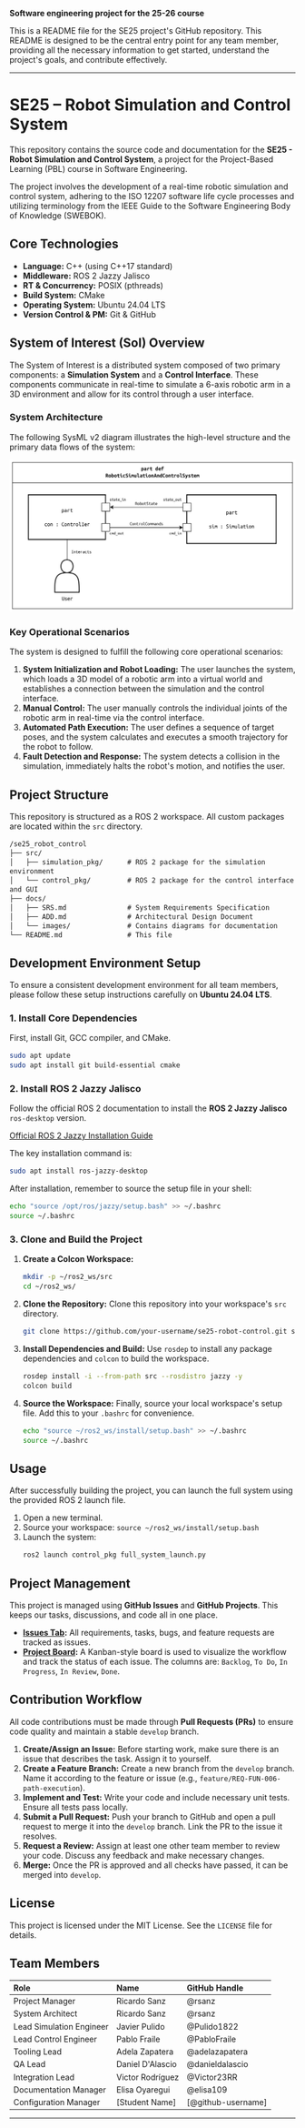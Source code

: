 **Software engineering project for the 25-26 course**

This is a README file for the SE25 project's GitHub repository. This README is designed to be the central entry point for any team member, providing all the necessary information to get started, understand the project's goals, and contribute effectively.

---

# SE25 – Robot Simulation and Control System

<!-- ![CI/CD Build Status](https://github.com/your-username/se25-robot-control/actions/workflows/main.yml/badge.svg) -->

This repository contains the source code and documentation for the **SE25 - Robot Simulation and Control System**, a project for the Project-Based Learning (PBL) course in Software Engineering.

The project involves the development of a real-time robotic simulation and control system, adhering to the ISO 12207 software life cycle processes and utilizing terminology from the IEEE Guide to the Software Engineering Body of Knowledge (SWEBOK).

## Core Technologies

- **Language:** C++ (using C++17 standard)
- **Middleware:** ROS 2 Jazzy Jalisco
- **RT & Concurrency:** POSIX (pthreads)
- **Build System:** CMake
- **Operating System:** Ubuntu 24.04 LTS
- **Version Control & PM:** Git & GitHub

## System of Interest (SoI) Overview

The System of Interest is a distributed system composed of two primary components: a **Simulation System** and a **Control Interface**. These components communicate in real-time to simulate a 6-axis robotic arm in a 3D environment and allow for its control through a user interface.

### System Architecture

The following SysML v2 diagram illustrates the high-level structure and the primary data flows of the system:

![SysML v2 Diagram of the SoI](docs/images/sysml_structure.png)

### Key Operational Scenarios

The system is designed to fulfill the following core operational scenarios:

1.  **System Initialization and Robot Loading:** The user launches the system, which loads a 3D model of a robotic arm into a virtual world and establishes a connection between the simulation and the control interface.
2.  **Manual Control:** The user manually controls the individual joints of the robotic arm in real-time via the control interface.
3.  **Automated Path Execution:** The user defines a sequence of target poses, and the system calculates and executes a smooth trajectory for the robot to follow.
4.  **Fault Detection and Response:** The system detects a collision in the simulation, immediately halts the robot's motion, and notifies the user.

## Project Structure

This repository is structured as a ROS 2 workspace. All custom packages are located within the `src` directory.

```
/se25_robot_control
├── src/
│   ├── simulation_pkg/      # ROS 2 package for the simulation environment
│   └── control_pkg/         # ROS 2 package for the control interface and GUI
├── docs/
│   ├── SRS.md               # System Requirements Specification
│   ├── ADD.md               # Architectural Design Document
│   └── images/              # Contains diagrams for documentation
└── README.md                # This file
```

## Development Environment Setup

To ensure a consistent development environment for all team members, please follow these setup instructions carefully on **Ubuntu 24.04 LTS**.

### 1. Install Core Dependencies

First, install Git, GCC compiler, and CMake.

```bash
sudo apt update
sudo apt install git build-essential cmake
```

### 2. Install ROS 2 Jazzy Jalisco

Follow the official ROS 2 documentation to install the **ROS 2 Jazzy Jalisco** `ros-desktop` version.

[Official ROS 2 Jazzy Installation Guide](https://docs.ros.org/en/jazzy/Installation.html)

The key installation command is:

```bash
sudo apt install ros-jazzy-desktop
```

After installation, remember to source the setup file in your shell:

```bash
echo "source /opt/ros/jazzy/setup.bash" >> ~/.bashrc
source ~/.bashrc
```

### 3. Clone and Build the Project

1.  **Create a Colcon Workspace:**
    ```bash
    mkdir -p ~/ros2_ws/src
    cd ~/ros2_ws/
    ```

2.  **Clone the Repository:**
    Clone this repository into your workspace's `src` directory.
    ```bash
    git clone https://github.com/your-username/se25-robot-control.git src/se25_robot_control
    ```

3.  **Install Dependencies and Build:**
    Use `rosdep` to install any package dependencies and `colcon` to build the workspace.
    ```bash
    rosdep install -i --from-path src --rosdistro jazzy -y
    colcon build
    ```

4.  **Source the Workspace:**
    Finally, source your local workspace's setup file. Add this to your `.bashrc` for convenience.
    ```bash
    echo "source ~/ros2_ws/install/setup.bash" >> ~/.bashrc
    source ~/.bashrc
    ```

## Usage

After successfully building the project, you can launch the full system using the provided ROS 2 launch file.

1.  Open a new terminal.
2.  Source your workspace: `source ~/ros2_ws/install/setup.bash`
3.  Launch the system:
    ```bash
    ros2 launch control_pkg full_system_launch.py
    ```

## Project Management

This project is managed using **GitHub Issues** and **GitHub Projects**. This keeps our tasks, discussions, and code all in one place.

-   **[Issues Tab](https://github.com/MII-IS/SE25/issues):** All requirements, tasks, bugs, and feature requests are tracked as issues.
-   **[Project Board](https://github.com/orgs/MII-IS/projects/1):** A Kanban-style board is used to visualize the workflow and track the status of each issue. The columns are: `Backlog`, `To Do`, `In Progress`, `In Review`, `Done`.

## Contribution Workflow

All code contributions must be made through **Pull Requests (PRs)** to ensure code quality and maintain a stable `develop` branch.

1.  **Create/Assign an Issue:** Before starting work, make sure there is an issue that describes the task. Assign it to yourself.
2.  **Create a Feature Branch:** Create a new branch from the `develop` branch. Name it according to the feature or issue (e.g., `feature/REQ-FUN-006-path-execution`).
3.  **Implement and Test:** Write your code and include necessary unit tests. Ensure all tests pass locally.
4.  **Submit a Pull Request:** Push your branch to GitHub and open a pull request to merge it into the `develop` branch. Link the PR to the issue it resolves.
5.  **Request a Review:** Assign at least one other team member to review your code. Discuss any feedback and make necessary changes.
6.  **Merge:** Once the PR is approved and all checks have passed, it can be merged into `develop`.

## License

This project is licensed under the MIT License. See the `LICENSE` file for details.

## Team Members

| Role | Name | GitHub Handle |
| :--- | :--- | :--- |
| Project Manager | Ricardo Sanz | @rsanz |
| System Architect | Ricardo Sanz | @rsanz |
| Lead Simulation Engineer | Javier Pulido | @Pulido1822 |
| Lead Control Engineer | Pablo Fraile | @PabloFraile |
| Tooling Lead | Adela Zapatera | @adelazapatera |
| QA Lead | Daniel D'Alascio | @danieldalascio |
| Integration Lead | Victor Rodríguez | @Victor23RR |
| Documentation Manager | Elisa Oyaregui | @elisa109 |
| Configuration Manager | [Student Name] | [@github-username] |

---
